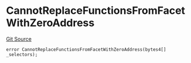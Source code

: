 # CannotReplaceFunctionsFromFacetWithZeroAddress
[Git Source](https://github.com/thrackle-io/forte-rules-engine/blob/1d703cedb38743c0c4b996d79399b43cea9338a4/src/protocol/economic/ruleProcessor/RuleProcessorDiamondLib.sol)


```solidity
error CannotReplaceFunctionsFromFacetWithZeroAddress(bytes4[] _selectors);
```

